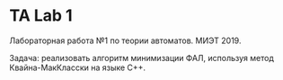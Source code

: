 # TA Lab 1

Лабораторная работа №1 по теории автоматов. МИЭТ 2019.

Задача: реализовать алгоритм минимизации ФАЛ, используя метод Квайна-МакКласски
на языке C++.